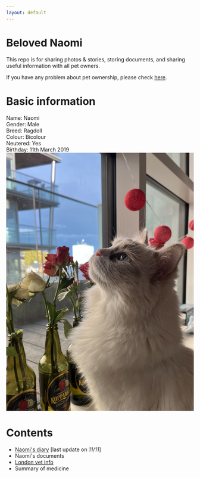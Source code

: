 ```yaml
---
layout: default
---
```


# Beloved Naomi
This repo is for sharing photos & stories, storing documents, and sharing useful information with all pet owners. <br>

If you have any problem about pet ownership, please check [here](https://www.justgreatlawyers.com/pet-paperwork).

# Basic information
Name: Naomi <br>
Gender: Male <br>
Breed: Ragdoll <br>
Colour: Bicolour <br>
Neutered: Yes <br>
Birthday: 11th March 2019 <br>
![naomi](pics/naomi2.jpg)

# Contents
- [Naomi's diary](subsec/naomi_diary.md) [last update on _11/11_]<br>
- Naomi's documents<br>
- [London vet info](subsec/london_vet_info.md)<br>
- Summary of medicine<br>

